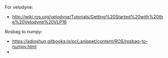 For velodyne:

- http://wiki.ros.org/velodyne/Tutorials/Getting%20Started%20with%20the%20Velodyne%20VLP16

Rosbag to numpy:

- https://adioshun.gitbooks.io/pcl_snippet/content/ROS/rosbag-to-numpy.html
- 
